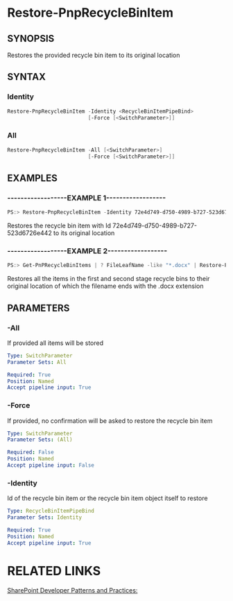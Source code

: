 # Restore-PnpRecycleBinItem

## SYNOPSIS
Restores the provided recycle bin item to its original location

## SYNTAX 

### Identity
```powershell
Restore-PnpRecycleBinItem -Identity <RecycleBinItemPipeBind>
                          [-Force [<SwitchParameter>]]
```


### All
```powershell
Restore-PnpRecycleBinItem -All [<SwitchParameter>]
                          [-Force [<SwitchParameter>]]
```


## EXAMPLES

### ------------------EXAMPLE 1------------------
```powershell
PS:> Restore-PnpRecycleBinItem -Identity 72e4d749-d750-4989-b727-523d6726e442
```

Restores the recycle bin item with Id 72e4d749-d750-4989-b727-523d6726e442 to its original location

### ------------------EXAMPLE 2------------------
```powershell
PS:> Get-PnPRecycleBinItems | ? FileLeafName -like "*.docx" | Restore-PnpRecycleBinItem
```

Restores all the items in the first and second stage recycle bins to their original location of which the filename ends with the .docx extension

## PARAMETERS

### -All
If provided all items will be stored 

```yaml
Type: SwitchParameter
Parameter Sets: All

Required: True
Position: Named
Accept pipeline input: True
```

### -Force
If provided, no confirmation will be asked to restore the recycle bin item

```yaml
Type: SwitchParameter
Parameter Sets: (All)

Required: False
Position: Named
Accept pipeline input: False
```

### -Identity
Id of the recycle bin item or the recycle bin item object itself to restore

```yaml
Type: RecycleBinItemPipeBind
Parameter Sets: Identity

Required: True
Position: Named
Accept pipeline input: True
```

# RELATED LINKS

[SharePoint Developer Patterns and Practices:](http://aka.ms/sppnp)